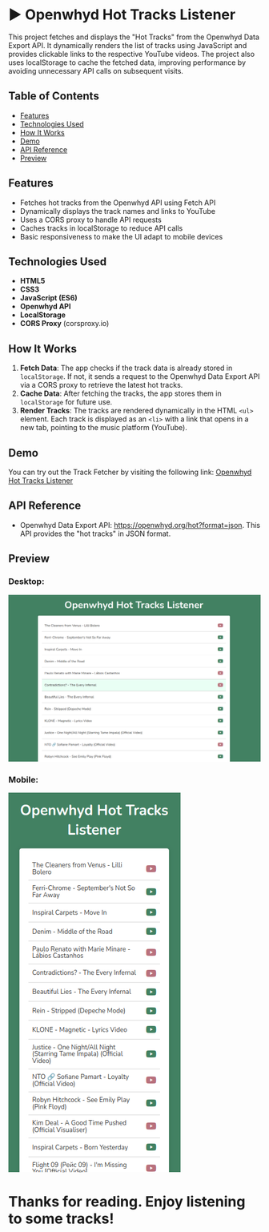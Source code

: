 # ▶️ Openwhyd Hot Tracks Listener

This project fetches and displays the "Hot Tracks" from the Openwhyd Data Export API. It dynamically renders the list of tracks using JavaScript and provides clickable links to the respective YouTube videos. The project also uses localStorage to cache the fetched data, improving performance by avoiding unnecessary API calls on subsequent visits.

## Table of Contents

- [Features](#features)
- [Technologies Used](#technologies-used)
- [How It Works](#how-it-works)
- [Demo](#demo)
- [API Reference](#api-reference)
- [Preview](#preview)

## Features

- Fetches hot tracks from the Openwhyd API using Fetch API
- Dynamically displays the track names and links to YouTube
- Uses a CORS proxy to handle API requests
- Caches tracks in localStorage to reduce API calls
- Basic responsiveness to make the UI adapt to mobile devices

## Technologies Used

- **HTML5**
- **CSS3**
- **JavaScript (ES6)**
- **Openwhyd API**
- **LocalStorage**
- **CORS Proxy** (corsproxy.io)


## How It Works

1. **Fetch Data**: The app checks if the track data is already stored in `localStorage`. If not, it sends a request to the Openwhyd Data Export API via a CORS proxy to retrieve the latest hot tracks.
2. **Cache Data**: After fetching the tracks, the app stores them in `localStorage` for future use.
3. **Render Tracks**: The tracks are rendered dynamically in the HTML `<ul>` element. Each track is displayed as an `<li>` with a link that opens in a new tab, pointing to the music platform (YouTube).

## Demo

You can try out the Track Fetcher by visiting the following link:
[Openwhyd Hot Tracks Listener](https://diecatiamonteiro.github.io/openwhyd-tracks-listener/)

## API Reference

- Openwhyd Data Export API: https://openwhyd.org/hot?format=json. This API provides the "hot tracks" in JSON format.

## Preview

### Desktop:
![Listener desktop](./screenshots/desktop.png)

### Mobile:
![Listener mobile](./screenshots/mobile.png)

# Thanks for reading. Enjoy listening to some tracks!
